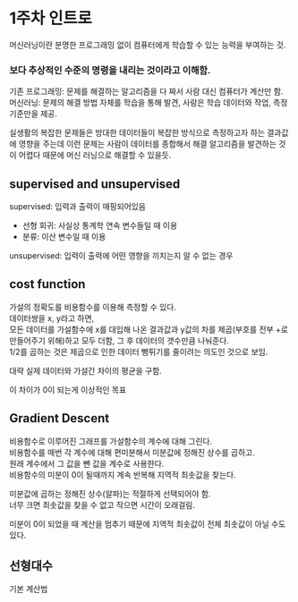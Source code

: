 # 1주차 인트로
머신러닝이란 분명한 프로그래밍 없이 컴퓨터에게 학습할 수 있는 능력을 부여하는 것.  

### 보다 추상적인 수준의 명령을 내리는 것이라고 이해함.  

기존 프로그래밍: 문제를 해결하는 알고리즘을 다 짜서 사람 대신 컴퓨터가 계산만 함.  
머신러닝: 문제의 해결 방법 자체를 학습을 통해 발견, 사람은 학습 데이터와 작업, 측정 기준만을 제공.

실생활의 복잡한 문제들은 방대한 데이터들이 복잡한 방식으로 측정하고자 하는 결과값에 영향을 주는데 이런 문제는 사람이 데이터를 종합해서 해결 알고리즘을 발견하는 것이 어렵다 때문에 머신 러닝으로 해결할 수 있을듯.

## supervised and unsupervised
supervised: 입력과 출력이 매핑되어있음  
* 선형 회귀: 사실상 통계학 연속 변수들일 때 이용  
* 분류: 이산 변수일 때 이용

unsupervised: 입력이 출력에 어떤 영향을 끼치는지 알 수 없는 경우

## cost function
가설의 정확도를 비용함수를 이용해 측정할 수 있다.  
데이터쌍을 x, y라고 하면,  
모든 데이터를 가설함수에 x를 대입해 나온 결과값과 y값의 차를 제곱(부호를 전부 +로 만들어주기 위해)하고 모두 더함, 그 후 데이터의 갯수만큼 나눠준다.  
1/2를 곱하는 것은 제곱으로 인한 데이터 뻥튀기를 줄이려는 의도인 것으로 보임.  

대략 실제 데이터와 가설간 차이의 평균을 구함.  

이 차이가 0이 되는게 이상적인 목표

## Gradient Descent
비용함수로 이루어진 그래프를 가설함수의 계수에 대해 그린다.  
비용함수를 매번 각 계수에 대해 편미분해서 미분값에 정해진 상수를 곱하고.  
원래 계수에서 그 값을 뺀 값을 계수로 사용한다.  
비용함수의 미분이 0이 될때까지 계속 반복해 지역적 최솟값을 찾는다.
  
미분값에 곱하는 정해진 상수(알파)는 적절하게 선택되어야 함.  
너무 크면 최솟값을 찾을 수 없고 작으면 시간이 오래걸림.

미분이 0이 되었을 때 계산을 멈추기 때문에 지역적 최솟값이 전체 최솟값이 아닐 수도 있다.

## 선형대수
기본 계산법